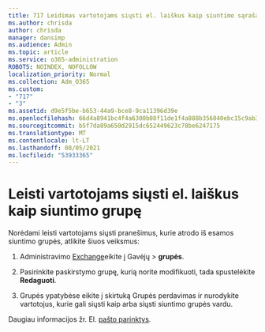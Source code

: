 ```yaml
---
title: 717 Leidimas vartotojams siųsti el. laiškus kaip siuntimo sąrašą
ms.author: chrisda
author: chrisda
manager: dansimp
ms.audience: Admin
ms.topic: article
ms.service: o365-administration
ROBOTS: NOINDEX, NOFOLLOW
localization_priority: Normal
ms.collection: Adm_O365
ms.custom:
- "717"
- "3"
ms.assetid: d9e5f5be-b653-44a9-bce8-9ca11396d39e
ms.openlocfilehash: 66d4a8941bc4f4a6300b08f11de1f4a888b356040ebc15c9ab37677d19da82c4
ms.sourcegitcommit: b5f7da89a650d2915dc652449623c78be6247175
ms.translationtype: MT
ms.contentlocale: lt-LT
ms.lasthandoff: 08/05/2021
ms.locfileid: "53933365"
---
```

# <a name="allow-users-to-send-email-as-a-distribution-group"></a>Leisti vartotojams siųsti el. laiškus kaip siuntimo grupę

Norėdami leisti vartotojams siųsti pranešimus, kurie atrodo iš esamos siuntimo grupės, atlikite šiuos veiksmus:

1. Administravimo [Exchange](https://outlook.office365.com/ecp/)eikite į Gavėjų  \> **grupės**.

2. Pasirinkite paskirstymo grupę, kurią norite modifikuoti, tada spustelėkite **Redaguoti**.

3. Grupės ypatybėse eikite į  skirtuką Grupės perdavimas ir nurodykite vartotojus, kurie gali siųsti kaip arba siųsti siuntimo grupės vardu.

Daugiau informacijos žr. El. [pašto parinktys](https://technet.microsoft.com/library/bb124513.aspx#groupdelegation).
